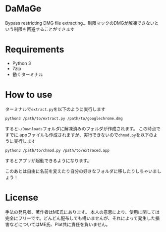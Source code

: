 # DaMaGe
Bypass restricting DMG file extracting...
制限マックのDMGが解凍できないという制限を回避することができます

# Requirements
- Python 3
- 7zip
- 動くターミナル

# How to use
ターミナルで`extract.py`を以下のように実行します
```bash
python3 /path/to/extract.py /path/to/googlechrome.dmg
```
すると`~/Downloads`フォルダに解凍済みのフォルダが作成されます。
この時点ですでに.appファイルも作成されますが、実行できないので`chmod.py`を以下のように実行します

```bash
python3 /path/to/chmod.py /path/to/extraced.app
```
するとアプリが起動できるようになります。

このあとは自由に名前を変えたり自分の好きなフォルダに移したりしちゃいましょう！

# License
手法の発見者、著作者はME氏にあります。
本人の意思により、使用に関しては完全にフリーです。どんどん配布しても構いませんが、それによって発生した損害などについてはME氏、Plat共に責任を負いません。